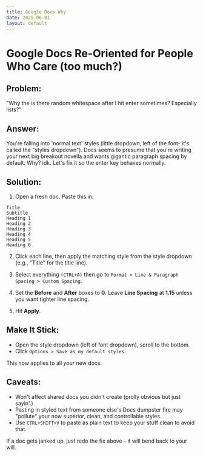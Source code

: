 ```yaml
---
title: Google Docs Why
date: 2025-06-01
layout: default
---
```


# Google Docs Re-Oriented for People Who Care (too much?)

## Problem: 
"Why the is there random whitespace after I hit enter sometimes? Especially lists?"

## Answer:
You're falling into 'normal text' styles (little dropdown, left of 
the font- it's called the "styles dropdown"). Docs seems to presume that
you're writing your next big breakout novella and wants gigantic paragraph spacing by default. Why? idk. Let's fix it so the enter key behaves normally.

## Solution: 
1. Open a fresh doc. Paste this in:
```
Title
Subtitle
Heading 1
Heading 2
Heading 3
Heading 4
Heading 5
Heading 6
```

2. Click each line, then apply the matching style from the style dropdown (e.g., 
"Title" for the title line).

3. Select everything `(CTRL+A)` then go to  `Format > Line & Paragraph Spacing >
Custom Spacing`.

4.  Set the **Before** and **After** boxes to **0**. Leave **Line Spacing** at 
**1.15** unless you want tighter line spacing.

5. Hit **Apply**.

## Make It Stick:
- Open the style dropdown (left of font dropdown), scroll to the bottom.
- Click `Options > Save as my default styles`.

This now applies to all _your_ new docs.

## Caveats: 
- Won't affect shared docs you didn't create (prolly obvious but just sayin'.)
- Pasting in styled text from someone else's Docs dumpster fire may "pollute"
your now superior, clean, and controllable styles.
- Use `CTRL+SHIFT+V` to paste as plain text to keep your stuff clean to avoid that.

If a doc gets janked up, just redo the fix above - it will bend back to your will.

